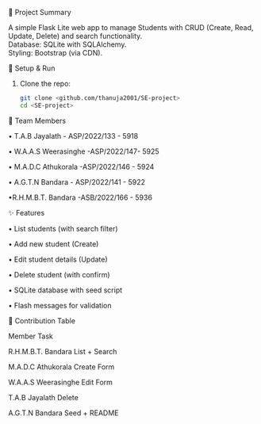  📌 Project Summary
 
A simple Flask Lite web app to manage Students with CRUD (Create, Read, Update, Delete) and search functionality.  
Database: SQLite with SQLAlchemy.  
Styling: Bootstrap (via CDN).  

 🚀 Setup & Run
 
1. Clone the repo:
   ```bash
   git clone <github.com/thanuja2001/SE-project>
   cd <SE-project>

👥 Team Members

• T.A.B Jayalath -   	ASP/2022/133	-   5918

• W.A.A.S Weerasinghe -ASP/2022/147-	5925

• M.A.D.C Athukorala	-ASP/2022/146	- 5924 

• A.G.T.N Bandara	- ASP/2022/141	- 5922

•R.H.M.B.T. Bandara	-ASB/2022/166 -	5936 


✨ Features

• List students (with search filter)

• Add new student (Create)

• Edit student details (Update)

• Delete student (with confirm)

• SQLite database with seed script

• Flash messages for validation


👥 Contribution Table

Member	                  Task

R.H.M.B.T. Bandara	  	List + Search

M.A.D.C Athukorala	    Create Form

W.A.A.S Weerasinghe 	  Edit Form

T.A.B Jayalath	        Delete

A.G.T.N Bandara         Seed + README



